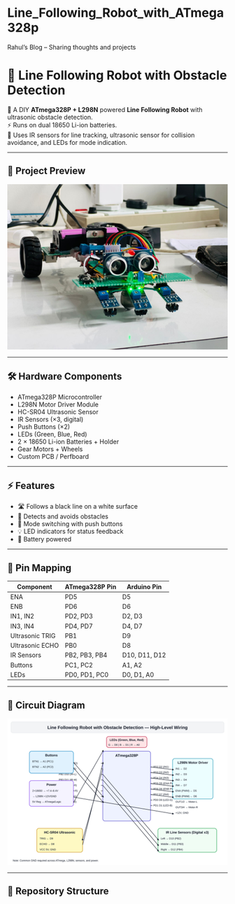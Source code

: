 # Line_Following_Robot_with_ATmega328p
Rahul’s Blog – Sharing thoughts and projects
# 🤖 Line Following Robot with Obstacle Detection

🚗 A DIY **ATmega328P + L298N** powered **Line Following Robot** with ultrasonic obstacle detection.  
⚡ Runs on dual 18650 Li-ion batteries.  
🎯 Uses IR sensors for line tracking, ultrasonic sensor for collision avoidance, and LEDs for mode indication.  

---

## 📸 Project Preview
![Robot](./images/robot.jpg) <!-- Replace with your photo -->

---

## 🛠️ Hardware Components
- ATmega328P Microcontroller  
- L298N Motor Driver Module  
- HC-SR04 Ultrasonic Sensor  
- IR Sensors (×3, digital)  
- Push Buttons (×2)  
- LEDs (Green, Blue, Red)  
- 2 × 18650 Li-ion Batteries + Holder  
- Gear Motors + Wheels  
- Custom PCB / Perfboard  

---

## ⚡ Features
- 🛣️ Follows a black line on a white surface  
- 🚧 Detects and avoids obstacles  
- 🔄 Mode switching with push buttons  
- 💡 LED indicators for status feedback  
- 🔋 Battery powered  

---

## 📍 Pin Mapping

| Component       | ATmega328P Pin | Arduino Pin |
|-----------------|----------------|-------------|
| ENA             | PD5            | D5          |
| ENB             | PD6            | D6          |
| IN1, IN2        | PD2, PD3       | D2, D3      |
| IN3, IN4        | PD4, PD7       | D4, D7      |
| Ultrasonic TRIG | PB1            | D9          |
| Ultrasonic ECHO | PB0            | D8          |
| IR Sensors      | PB2, PB3, PB4  | D10, D11, D12 |
| Buttons         | PC1, PC2       | A1, A2      |
| LEDs            | PD0, PD1, PC0  | D0, D1, A0  |

---

## 🔌 Circuit Diagram
![Circuit Diagram](./images/circuit.svg)

---

## 📂 Repository Structure
